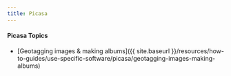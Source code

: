 ```yaml
---
title: Picasa
---
```




#### Picasa Topics

- [Geotagging images & making albums]({{ site.baseurl }}/resources/how-to-guides/use-specific-software/picasa/geotagging-images-making-albums)

